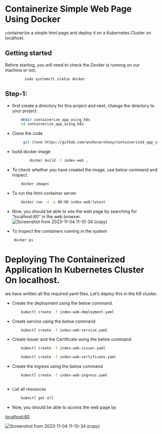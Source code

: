 #  Containerize Simple Web Page Using Docker  
containerize a simple html page and deploy it on a Kubernetes Cluster on localhost.  

## Getting started

Before starting, you will need to check the Docker is running on our machine or not.  

             sudo systemctl status docker
    
## Step-1:
- first create a directory for this project and next, change the directory to your project:

    ```bash
        mkdir containerize_app_using_k8s
        cd containerize_app_using_k8s
    ```  
- Clone the code  

   ```bash  
        git clone https://github.com/anshuvarshney/containerized_app_using_k8s  

- build docker image
    ```bash  
            docker build -t index-web .  
    ```
- To check whether you have created the image, use below command and inspect.  
    ```bash
        docker images

- To run the html container server
   ```bash
       docker run -d -p 80:80 index-web:latest
   ```
- Now, you should be able to see the web page by searching for “localhost:80” in the web browser.  
  ![Screenshot from 2023-11-04 11-10-34 (copy)](https://github.com/anshuvarshney/containerized_app_using_k8s/assets/115215127/37c61fde-c00c-402e-a09b-915aae24f79a)

- To Inspect the containers running in the system
```bash
    docker ps
 ````
# Deploying The Containerized Application In Kubernetes Cluster On localhost.  
we have written all the required yaml files. Let’s deploy this in the K8 cluster.  

- Create the deployment using the below command.
    ```bash
        kubectl create -f index-web-deployment.yaml
    ```
- Create service using the below command  
    ```bash
        kubectl create -f index-web-service.yaml
    ```
- Create Issuer and the Certificate using the below command.  
   ```bash
       kubectl create -f index-web-issuer.yaml

       kubectl create -f index-web-certificate.yaml
- Create the ingress using the  below command
   ```bash
       kubectl create -f index-web-ingress.yaml
     
-  List all resources  
    ```bash
        kubectl get all
    ```

- Now, you should be able to access the web page by

[localhost:80](containerized_applicaation_using_k8s/Readme.md)   

![Screenshot from 2023-11-04 11-10-34 (copy)](https://github.com/anshuvarshney/containerized_app_using_k8s/assets/115215127/927be394-7bfa-499d-8e1d-2e589a070cfd)
